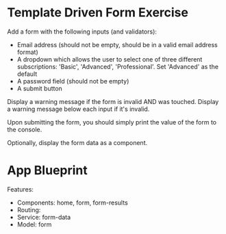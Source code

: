 # Template Driven Form Exercise

Add a form with the following inputs (and validators):

 - Email address (should not be empty, should be in a valid email address format)
 - A dropdown which allows the user to select one of three different subscriptions: 'Basic', 'Advanced', 'Professional'. Set 'Advanced' as the default
 - A password field (should not be empty)
 - A submit button

Display a warning message if the form is invalid AND was touched. Display a warning message below each input if it's invalid.

Upon submitting the form, you should simply print the value of the form to the console.

Optionally, display the form data as a component.

# App Blueprint

Features:

 - Components: home, form, form-results
 - Routing:
 - Service: form-data
 - Model: form
